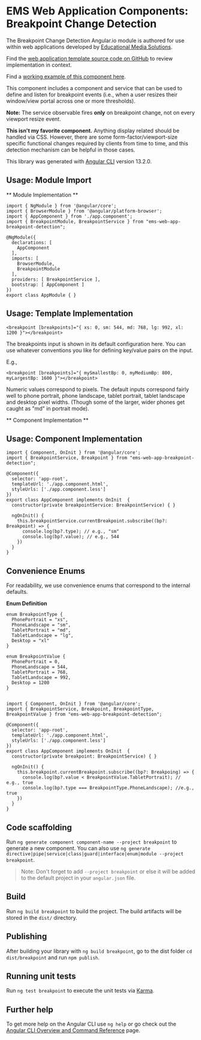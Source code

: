 # EMS Web Application Components: Breakpoint Change Detection

The Breakpoint Change Detection Angular.io module is authored for use within web applications developed by [Educational Media Solutions](https://educationalmediasolutions.com).

Find the [web application template source code on GitHub](https://github.com/spencech/ems-web-app-template) to review implementation in context.

Find a [working example of this component here](https://ems-web-app.educationalmediasolutions.com).

This component includes a component and service that can be used to define and listen for breakpoint events (i.e., when a user resizes their window/view portal across one or more thresholds). 

**Note:** The service observable fires **only** on breakpoint change, not on every viewport resize event.

**This isn't my favorite component.** Anything display related should be handled via CSS. However, there are some form-factor/viewport-size specific functional changes required by clients from time to time, and this detection mechanism can be helpful in those cases.

This library was generated with [Angular CLI](https://github.com/angular/angular-cli) version 13.2.0.


## Usage: Module Import

** Module Implementation **

	import { NgModule } from '@angular/core';
	import { BrowserModule } from '@angular/platform-browser';
	import { AppComponent } from './app.component';
	import { BreakpointModule, BreakpointService } from "ems-web-app-breakpoint-detection";

	@NgModule({
	  declarations: [
	    AppComponent 
	  ],
	  imports: [
	    BrowserModule,
	    BreakpointModule 
	  ],
	  providers: [ BreakpointService ],
	  bootstrap: [ AppComponent ]
	})
	export class AppModule { }


## Usage: Template Implementation
	
	<breakpoint [breakpoints]="{ xs: 0, sm: 544, md: 768, lg: 992, xl: 1200 }"></breakpoint>

The breakpoints input is shown in its default configuration here. You can use whatever conventions you like for defining key/value pairs on the input.

E.g., 

	<breakpoint [breakpoints]="{ mySmallestBp: 0, myMediumBp: 800, myLargestBp: 1600 }"></breakpoint>

Numeric values correspond to pixels. The default inputs correspond fairly well to phone portrait, phone landscape, tablet portrait, tablet landscape and desktop pixel widths. (Though some of the larger, wider phones get caught as "md" in portrait mode).

** Component Implementation **

## Usage: Component Implementation

	import { Component, OnInit } from '@angular/core';
	import { BreakpointService, Breakpoint } from "ems-web-app-breakpoint-detection";

	@Component({
	  selector: 'app-root',
	  templateUrl: './app.component.html',
	  styleUrls: ['./app.component.less']
	})
	export class AppComponent implements OnInit  {
	  constructor(private breakpointService: BreakpointService) { }
	  
	  ngOnInit() {
	    this.breakpointService.currentBreakpoint.subscribe((bp?: Breakpoint) => {
	      console.log(bp?.type); // e.g., "sm"
	      console.log(bp?.value); // e.g., 544
	    })
	  }
	}

## Convenience Enums

For readability, we use convenience enums that correspond to the internal defaults.

**Enum Definition**

	enum BreakpointType {
	  PhonePortrait = "xs",
	  PhoneLandscape = "sm",
	  TabletPortrait = "md",
	  TabletLandscape = "lg",
	  Desktop = "xl"
	}

	enum BreakpointValue {
	  PhonePortrait = 0,
	  PhoneLandscape = 544,
	  TabletPortrait = 768,
	  TabletLandscape = 992,
	  Desktop = 1200
	}


	import { Component, OnInit } from '@angular/core';
	import { BreakpointService, Breakpoint, BreakpointType, BreakpointValue } from "ems-web-app-breakpoint-detection";

	@Component({
	  selector: 'app-root',
	  templateUrl: './app.component.html',
	  styleUrls: ['./app.component.less']
	})
	export class AppComponent implements OnInit  {
	  constructor(private breakpoint: BreakpointService) { }
	  
	  ngOnInit() {
	    this.breakpoint.currentBreakpoint.subscribe((bp?: Breakpoing) => {
	      console.log(bp?.value < BreakpointValue.TabletPortrait); // e.g., true
	      console.log(bp?.type === BreakpointType.PhoneLandscape); //e.g., true
	    })
	  }
	}


## Code scaffolding

Run `ng generate component component-name --project breakpoint` to generate a new component. You can also use `ng generate directive|pipe|service|class|guard|interface|enum|module --project breakpoint`.
> Note: Don't forget to add `--project breakpoint` or else it will be added to the default project in your `angular.json` file. 

## Build

Run `ng build breakpoint` to build the project. The build artifacts will be stored in the `dist/` directory.

## Publishing

After building your library with `ng build breakpoint`, go to the dist folder `cd dist/breakpoint` and run `npm publish`.

## Running unit tests

Run `ng test breakpoint` to execute the unit tests via [Karma](https://karma-runner.github.io).

## Further help

To get more help on the Angular CLI use `ng help` or go check out the [Angular CLI Overview and Command Reference](https://angular.io/cli) page.
